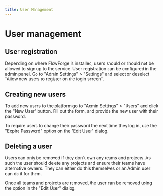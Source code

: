 ```yaml
---
title: User Management
---
```


# User management

## User registration

Depending on where FlowForge is installed, users should or should not be allowed 
to sign up to the service. User registration can be configured in the admin panel.
Go to "Admin Settings" > "Settings" and select or deselect "Allow new users to register on the login screen".

## Creating new users

To add new users to the platform go to "Admin Settings" > "Users" and click the
"New User" button. Fill out the form, and provide the new user with their password.

To require users to change their password the next time they log in, use the "Expire Password" option
on the "Edit User" dialog.

## Deleting a user

Users can only be removed if they don't own any teams and projects. As such the
user should delete any projects and ensure their teams have alternative owners. They
can either do this themselves or an Admin user can do it for them.

Once all teams and projects are removed, the user can be removed using the option in the "Edit User" dialog.
